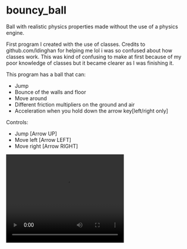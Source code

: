 # bouncy_ball
Ball with realistic physics properties made without the use of a physics engine.


First program I created with the use of classes. Credits to github.com/ldinghan for helping me lol i was so confused about how classes work.
This was kind of confusing to make at first because of my poor knowledge of classes but it became clearer as I was finishing it.

This program has a ball that can:
- Jump
- Bounce of the walls and floor
- Move around
- Different friction multipliers on the ground and air
- Acceleration when you hold down the arrow key[left/right only]

Controls:
- Jump        [Arrow UP]
- Move left   [Arrow LEFT]
- Move right  [Arrow RIGHT]

<video width="320" height="240" controls>
  <source src="boing.mp4" type="video/mp4">
Your browser does not support the video tag.
</video>

